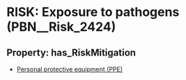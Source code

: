 # RISK: __Exposure to pathogens__ (PBN__Risk_2424)

## Property: has_RiskMitigation

* [Personal protective equipment (PPE)](PBN__Mitigation_62)

